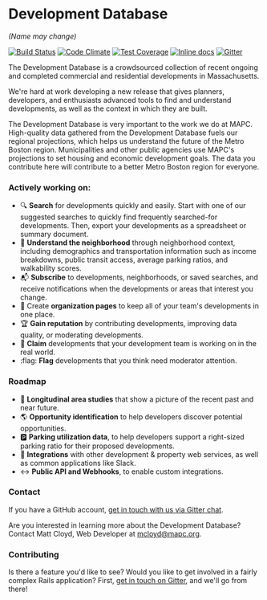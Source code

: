 # Development Database
_(Name may change)_

[![Build Status](https://travis-ci.org/MAPC/developmentdatabase.svg?branch=develop)](https://travis-ci.org/MAPC/developmentdatabase)
[![Code Climate](https://codeclimate.com/github/MAPC/developmentdatabase/badges/gpa.svg)](https://codeclimate.com/github/MAPC/developmentdatabase)
[![Test Coverage](https://codeclimate.com/github/MAPC/developmentdatabase/badges/coverage.svg)](https://codeclimate.com/github/MAPC/developmentdatabase/coverage)
[![Inline docs](http://inch-ci.org/github/MAPC/developmentdatabase.png)](http://inch-ci.org/github/MAPC/developmentdatabase)
[![Gitter](https://badges.gitter.im/Join%20Chat.svg)](https://gitter.im/MAPC/developmentdatabase?utm_source=badge&utm_medium=badge&utm_campaign=pr-badge)

The Development Database is a crowdsourced collection of recent ongoing and completed commercial and residential developments in Massachusetts.

We're hard at work developing a new release that gives planners, developers, and enthusiasts advanced tools to find and understand developments, as well as the context in which they are built.

The Development Database is very important to the work we do at MAPC. High-quality data gathered from the Development Database fuels our regional projections, which helps us understand the future of the Metro Boston region. Municipalities and other public agencies use MAPC's projections to set housing and economic development goals. The data you contribute here will contribute to a better Metro Boston region for everyone.

### Actively working on:

- :mag: __Search__ for developments quickly and easily. Start with one of our suggested searches to quickly find frequently searched-for developments. Then, export your developments as a spreadsheet or summary document.
- :city_sunrise: __Understand the neighborhood__ through neighborhood context, including demographics and transportation information such as income breakdowns, public transit access, average parking ratios, and walkability scores.
- :mailbox_with_mail: __Subscribe__ to developments, neighborhoods, or saved searches, and receive notifications when the developments or areas that interest you change.
- :european_post_office: Create __organization pages__ to keep all of your team's developments in one place.
- :trophy: __Gain reputation__ by contributing developments, improving data quality, or moderating developments.
- :pushpin: __Claim__ developments that your development team is working on in the real world.
- :flag: __Flag__ developments that you think need moderator attention.


### Roadmap

- :calendar: __Longitudinal area studies__ that show a picture of the recent past and near future.
- :earth_americas: __Opportunity identification__ to help developers discover potential opportunities.
- :parking: __Parking utilization data__, to help developers support a right-sized parking ratio for their proposed developments.
- :link: __Integrations__ with other development & property web services, as well as common applications like Slack.
- :left_right_arrow: __Public API and Webhooks__, to enable custom integrations.


### Contact

If you have a GitHub account, [get in touch with us via Gitter chat][gitter].

Are you interested in learning more about the Development Database? Contact Matt Cloyd, Web Developer at mcloyd@mapc.org.


### Contributing

Is there a feature you'd like to see? Would you like to get involved in a fairly complex Rails application? First, [get in touch on Gitter][gitter], and we'll go from there!

[gitter]: https://gitter.im/MAPC/developmentdatabase
